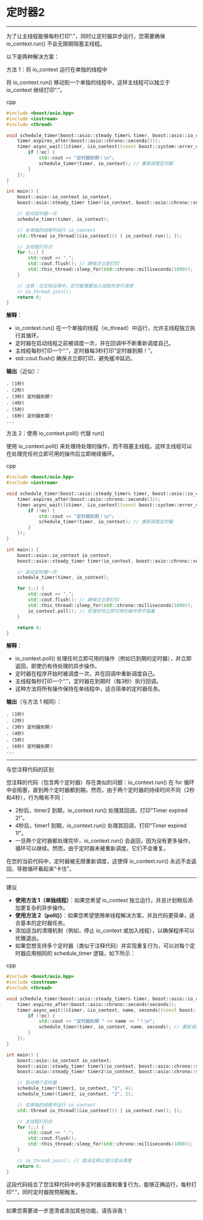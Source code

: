 # 定时器2

------

为了让主线程能够每秒打印“.”，同时让定时器异步运行，您需要确保 io_context.run() 不会无限期阻塞主线程。

以下是两种解决方案：

方法 1：将 io_context 运行在单独的线程中

将 io_context.run() 移动到一个单独的线程中，这样主线程可以独立于 io_context 继续打印“.”。

cpp

```cpp
#include <boost/asio.hpp>
#include <iostream>
#include <thread>

void schedule_timer(boost::asio::steady_timer& timer, boost::asio::io_context& io_context) {
    timer.expires_after(boost::asio::chrono::seconds(3));
    timer.async_wait([&timer, &io_context](const boost::system::error_code& ec) {
        if (!ec) {
            std::cout << "定时器到期！\n";
            schedule_timer(timer, io_context); // 重新调度定时器
        }
    });
}

int main() {
    boost::asio::io_context io_context;
    boost::asio::steady_timer timer(io_context, boost::asio::chrono::seconds(3));

    // 启动定时器一次
    schedule_timer(timer, io_context);

    // 在单独的线程中运行 io_context
    std::thread io_thread([&io_context]() { io_context.run(); });

    // 主线程打印点
    for (;;) {
        std::cout << ".";
        std::cout.flush(); // 确保点立即打印
        std::this_thread::sleep_for(std::chrono::milliseconds(1000));
    }

    // 注意：在实际应用中，您可能需要加入线程并进行清理
    // io_thread.join();
    return 0;
}
```

**解释**：

- io_context.run() 在一个单独的线程（io_thread）中运行，允许主线程独立执行其循环。
- 定时器在启动线程之前被调度一次，并在回调中不断重新调度自己。
- 主线程每秒打印一个“.”，定时器每3秒打印“定时器到期！”。
- std::cout.flush() 确保点立即打印，避免缓冲延迟。

**输出**（近似）：

```text
. (1秒)
. (2秒)
. (3秒) 定时器到期！
. (4秒)
. (5秒)
. (6秒) 定时器到期！
...
```

方法 2：使用 io_context.poll() 代替 run()

使用 io_context.poll() 来处理待处理的操作，而不阻塞主线程。这样主线程可以在处理完任何立即可用的操作后立即继续循环。

cpp

```cpp
#include <boost/asio.hpp>
#include <iostream>

void schedule_timer(boost::asio::steady_timer& timer, boost::asio::io_context& io_context) {
    timer.expires_after(boost::asio::chrono::seconds(3));
    timer.async_wait([&timer, &io_context](const boost::system::error_code& ec) {
        if (!ec) {
            std::cout << "定时器到期！\n";
            schedule_timer(timer, io_context); // 重新调度定时器
        }
    });
}

int main() {
    boost::asio::io_context io_context;
    boost::asio::steady_timer timer(io_context, boost::asio::chrono::seconds(3));

    // 启动定时器一次
    schedule_timer(timer, io_context);

    for (;;) {
        std::cout << ".";
        std::cout.flush(); // 确保点立即打印
        std::this_thread::sleep_for(std::chrono::milliseconds(1000));
        io_context.poll(); // 处理任何立即可用的操作而不阻塞
    }

    return 0;
}
```

**解释**：

- io_context.poll() 处理任何立即可用的操作（例如已到期的定时器），并立即返回，即使仍有待处理的异步操作。
- 定时器在程序开始时被调度一次，并在回调中重新调度自己。
- 主线程每秒打印一个“.”，定时器在到期时（每3秒）执行回调。
- 这种方法将所有操作保持在单线程中，适合简单的定时器任务。

**输出**（与方法 1 相同）：

```text
. (1秒)
. (2秒)
. (3秒) 定时器到期！
. (4秒)
. (5秒)
. (6秒) 定时器到期！
...
```

------

与您注释代码的区别

您注释的代码（包含两个定时器）存在类似的问题：io_context.run() 在 for 循环中会阻塞，直到两个定时器都到期。然而，由于两个定时器的持续时间不同（2秒和4秒），行为略有不同：

- 2秒后，timer2 到期，io_context.run() 处理其回调，打印“Timer expired 2!”。
- 4秒后，timer1 到期，io_context.run() 处理其回调，打印“Timer expired 1!”。
- 一旦两个定时器都处理完毕，io_context.run() 会返回，因为没有更多操作，循环可以继续。然而，由于定时器未被重新调度，它们不会重复。

在您的当前代码中，定时器被无限重新调度，这使得 io_context.run() 永远不会返回，导致循环看起来“卡住”。

------

建议

- **使用方法 1（单独线程）**：如果您希望 io_context 独立运行，并且计划稍后添加更复杂的异步操作。
- **使用方法 2（poll()）**：如果您希望使用单线程解决方案，并且代码更简单，适合基本的定时器任务。
- 添加适当的清理机制（例如，停止 io_context 或加入线程），以确保程序可以优雅退出。
- 如果您想支持多个定时器（类似于注释代码）并实现重复行为，可以对每个定时器应用相同的 schedule_timer 逻辑，如下所示：

cpp

```cpp
#include <boost/asio.hpp>
#include <iostream>
#include <thread>

void schedule_timer(boost::asio::steady_timer& timer, boost::asio::io_context& io_context, const std::string& name, int seconds) {
    timer.expires_after(boost::asio::chrono::seconds(seconds));
    timer.async_wait([&timer, &io_context, name, seconds](const boost::system::error_code& ec) {
        if (!ec) {
            std::cout << "定时器到期 " << name << "！\n";
            schedule_timer(timer, io_context, name, seconds); // 重新调度
        }
    });
}

int main() {
    boost::asio::io_context io_context;
    boost::asio::steady_timer timer1(io_context, boost::asio::chrono::seconds(4));
    boost::asio::steady_timer timer2(io_context, boost::asio::chrono::seconds(2));

    // 启动两个定时器
    schedule_timer(timer1, io_context, "1", 4);
    schedule_timer(timer2, io_context, "2", 2);

    // 在单独的线程中运行 io_context
    std::thread io_thread([&io_context]() { io_context.run(); });

    // 主线程打印点
    for (;;) {
        std::cout << ".";
        std::cout.flush();
        std::this_thread::sleep_for(std::chrono::milliseconds(1000));
    }

    // io_thread.join(); // 取消注释以进行适当清理
    return 0;
}
```

这段代码结合了您注释代码中的多定时器设置和重复行为，能够正确运行，每秒打印“.”，同时定时器按预期触发。

------

如果您需要进一步澄清或添加其他功能，请告诉我！
